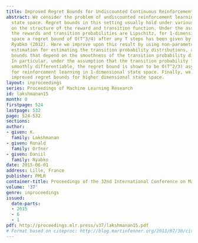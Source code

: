 ```yaml
---
title: Improved Regret Bounds for Undiscounted Continuous Reinforcement Learning
abstract: We consider the problem of undiscounted reinforcement learning in continuous
  state space. Regret bounds in this setting usually hold under various assumptions
  on the structure of the reward and transition function. Under the assumption that
  the rewards and transition probabilities are Lipschitz, for 1-dimensional state
  space a regret bound of O(T^3/4) after any T steps has been given by Ortner and
  Ryabko (2012). Here we improve upon this result by using non-parametric kernel density
  estimation for estimating the transition probability distributions, and obtain regret
  bounds that depend on the smoothness of the transition probability distributions.
  In particular, under the assumption that the transition probability functions are
  smoothly differentiable, the regret bound is shown to be O(T^2/3) asymptotically
  for reinforcement learning in 1-dimensional state space. Finally, we also derive
  improved regret bounds for higher dimensional state space.
layout: inproceedings
series: Proceedings of Machine Learning Research
id: lakshmanan15
month: 0
firstpage: 524
lastpage: 532
page: 524-532
sections: 
author:
- given: K.
  family: Lakshmanan
- given: Ronald
  family: Ortner
- given: Daniil
  family: Ryabko
date: 2015-06-01
address: Lille, France
publisher: PMLR
container-title: Proceedings of the 32nd International Conference on Machine Learning
volume: '37'
genre: inproceedings
issued:
  date-parts:
  - 2015
  - 6
  - 1
pdf: http://proceedings.mlr.press/v37/lakshmanan15.pdf
# Format based on citeproc: http://blog.martinfenner.org/2013/07/30/citeproc-yaml-for-bibliographies/
---
```


